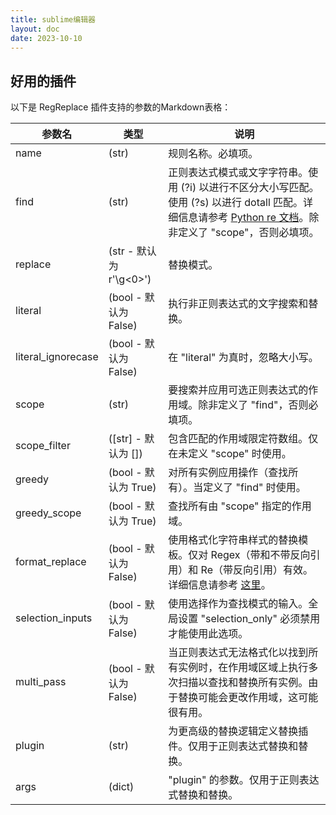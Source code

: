 ```yaml
---
title: sublime编辑器
layout: doc
date: 2023-10-10
---
```



## 好用的插件

以下是 RegReplace 插件支持的参数的Markdown表格：

| 参数名                 | 类型     | 说明                                                                                                                             |
| ----------------------- | -------- | ------------------------------------------------------------------------------------------------------------------------------ |
| name                    | (str)    | 规则名称。必填项。                                                                                                                     |
| find                    | (str)    | 正则表达式模式或文字字符串。使用 (?i) 以进行不区分大小写匹配。使用 (?s) 以进行 dotall 匹配。详细信息请参考 [Python re 文档](https://docs.python.org/3.4/library/re.html)。除非定义了 "scope"，否则必填项。    |
| replace                 | (str - 默认为 r'\g<0>') | 替换模式。                                                                                                                                  |
| literal                 | (bool - 默认为 False)    | 执行非正则表达式的文字搜索和替换。                                                                                    |
| literal_ignorecase      | (bool - 默认为 False)    | 在 "literal" 为真时，忽略大小写。                                                                                    |
| scope                   | (str)    | 要搜索并应用可选正则表达式的作用域。除非定义了 "find"，否则必填项。                                |
| scope_filter            | ([str] - 默认为 []) | 包含匹配的作用域限定符数组。仅在未定义 "scope" 时使用。                 |
| greedy                  | (bool - 默认为 True)  | 对所有实例应用操作（查找所有）。当定义了 "find" 时使用。                         |
| greedy_scope            | (bool - 默认为 True)  | 查找所有由 "scope" 指定的作用域。                                      |
| format_replace          | (bool - 默认为 False) | 使用格式化字符串样式的替换模板。仅对 Regex（带和不带反向引用）和 Re（带反向引用）有效。详细信息请参考 [这里](https://facelessuser.github.io/backrefs/usage/#format-replacements)。 |
| selection_inputs        | (bool - 默认为 False) | 使用选择作为查找模式的输入。全局设置 "selection_only" 必须禁用才能使用此选项。                              |
| multi_pass              | (bool - 默认为 False) | 当正则表达式无法格式化以找到所有实例时，在作用域区域上执行多次扫描以查找和替换所有实例。由于替换可能会更改作用域，这可能很有用。     |
| plugin                  | (str)    | 为更高级的替换逻辑定义替换插件。仅用于正则表达式替换和替换。                                              |
| args                    | (dict)   | "plugin" 的参数。仅用于正则表达式替换和替换。                                                          |